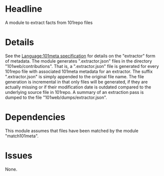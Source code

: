 # Headline

A module to extract facts from 101repo files

# Details

See the [Language:101meta specification](http://101companies.org/index.php/Language:101meta) for details on the "extractor" form of metadata. The module generates ".extractor.json" files in the directory "101web/contributions". That is, a ".extractor.json" file is generated for every 101repo file with associated 101meta metadata for an extractor. The suffix ".extractor.json" is simply appended to the original file name. The file generation is incremental in that only files will be generated, if they are actually missing or if their modification date is outdated compared to the underlying source file in 101repo. A summary of an extraction pass is dumped to the file "101web/dumps/extractor.json".

# Dependencies

This module assumes that files have been matched by the module "match101meta".

# Issues

None.
